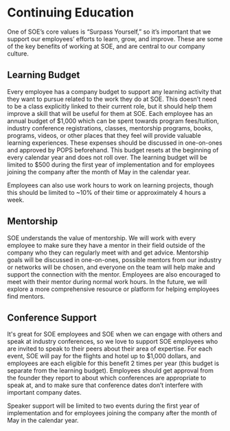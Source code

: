 # Continuing Education

One of SOE’s core values is “Surpass Yourself,” so it’s important that we support our employees’ efforts to learn, grow, and improve. These are some of the key benefits of working at SOE, and are central to our company culture.

## Learning Budget

Every employee has a company budget to support any learning activity that they want to pursue related to the work they do at SOE. This doesn’t need to be a class explicitly linked to their current role, but it should help them improve a skill that will be useful for them at SOE. Each employee has an annual budget of $1,000 which can be spent towards program fees/tuition, industry conference registrations, classes, mentorship programs, books, programs, videos, or other places that they feel will provide valuable learning experiences. These expenses should be discussed in one-on-ones and approved by POPS beforehand. This budget resets at the beginning of every calendar year and does not roll over.  The learning budget will be limited to $500 during the first year of implementation and for employees joining the company after the month of May in the calendar year.

Employees can also use work hours to work on learning projects, though this should be limited to ~10% of their time or approximately 4 hours a week.

## Mentorship

SOE understands the value of mentorship.  We will work with every employee to make sure they have a mentor in their field outside of the company who they can regularly meet with and get advice. Mentorship goals will be discussed in one-on-ones, possible mentors from our industry or networks will be chosen, and everyone on the team will help make and support the connection with the mentor. Employees are also encouraged to meet with their mentor during normal work hours. In the future, we will explore a more comprehensive resource or platform for helping employees find mentors.

## Conference Support

It's great for SOE employees and SOE when we can engage with others and speak at industry conferences, so we love to support SOE employees who are invited to speak to their peers about their area of expertise. For each event, SOE will pay for the flights and hotel up to $1,000 dollars, and employees are each eligible for this benefit 2 times per year (this budget is separate from the learning budget). Employees should get approval from the founder they report to about which conferences are appropriate to speak at, and to make sure that conference dates don’t interfere with important company dates.

Speaker support will be limited to two events during the first year of implementation and for employees joining the company after the month of May in the calendar year.
